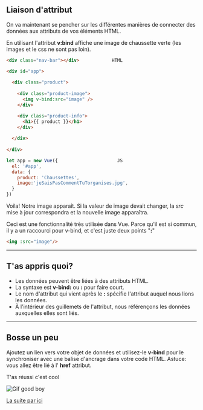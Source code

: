 ## Liaison d'attribut

On va maintenant se pencher sur les différentes manières de connecter des données aux attributs de vos éléments HTML.

En utilisant l'attribut __v:bind__ affiche une image de chaussette verte (les images et le css ne sont pas loin).

``` html
<div class="nav-bar"></div>            HTML

<div id="app">
  
  <div class="product">
  
    <div class="product-image">
      <img v-bind:src="image" />
    </div>

    <div class="product-info">
      <h1>{{ product }}</h1>
    </div>
    
  </div>
    
</div> 
```

``` js
let app = new Vue({                      JS
  el: '#app',
  data: {
    product: 'Chaussettes',
    image:'jeSaisPasCommentTuTorganises.jpg',
  } 
})

```
Voila! Notre image apparaît. Si la valeur de image devait changer, la _src_ mise à jour correspondra et la nouvelle image apparaîtra.

Ceci est une fonctionnalité très utilisée dans Vue. Parce qu'il est si commun, il y a un raccourci pour v-bind, et c'est juste deux points "__:__"
``` html
<img :src="image"/>
```
___
## T'as appris quoi?
* Les données peuvent être liées à des attributs HTML.
* La syntaxe est __v-bind:__ ou __:__ pour faire court.
* Le nom d'attribut qui vient après le __:__ spécifie l'attribut auquel nous lions les données.
* À l'intérieur des guillemets de l'attribut, nous référençons les données auxquelles elles sont liés.
___
## Bosse un peu

Ajoutez un lien vers votre objet de données et utilisez-le __v-bind__ pour le synchroniser avec une balise d'ancrage dans votre code HTML. Astuce: vous allez être lié à l' __href__ attribut.

T'as réussi c'est cool

![Gif good boy](https://media.giphy.com/media/l0HlHA1QrGxff7GtW/giphy.gif)

[La suite par ici](condition.md)